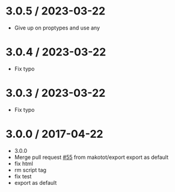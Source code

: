 # 3.0.5 / 2023-03-22

- Give up on proptypes and use any

# 3.0.4 / 2023-03-22

- Fix typo

# 3.0.3 / 2023-03-22

- Fix typo

# 3.0.0 / 2017-04-22

- 3.0.0
- Merge pull request [#55](https://github.com/makotot/react-scrollspy/issues/55) from makotot/export
  export as default
- fix html
- rm script tag
- fix test
- export as default
